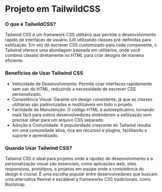 # Projeto em TailwildCSS

### O que é TailwildCSS?

Tailwind CSS é um framework CSS utilitário que permite o desenvolvimento rápido de interfaces de usuário (UI) utilizando classes pré-definidas para estilização. Em vez de escrever CSS customizado para cada componente, o Tailwind oferece uma abordagem baseada em utilitários, onde você combina classes diretamente no HTML para criar designs de maneira eficiente.

### Benefícios de Usar Tailwind CSS

- Velocidade de Desenvolvimento: Permite criar interfaces rapidamente sem sair do HTML, reduzindo a necessidade de escrever CSS personalizado.
- Consistência Visual: Garante um design consistente, já que as classes utilitárias são padronizadas e reutilizáveis em todo o projeto.
- Facilidade de Manutenção: O código HTML é autoexplicativo, tornando mais fácil para outros desenvolvedores entenderem a estilização sem precisar olhar para um arquivo CSS separado.
- Adoção e Comunidade: A popularidade crescente do Tailwind resulta em uma comunidade ativa, rica em recursos e plugins, facilitando o suporte e aprendizado.

### Quando Usar Tailwind CSS?

Tailwind CSS é ideal para projetos onde a rapidez de desenvolvimento e a personalização visual são essenciais, como aplicações web, sites responsivos, protótipos, e projetos em equipe onde a consistência do design é crucial. É uma escolha popular entre desenvolvedores que buscam uma alternativa flexível e escalável a frameworks CSS tradicionais, como Bootstrap.

